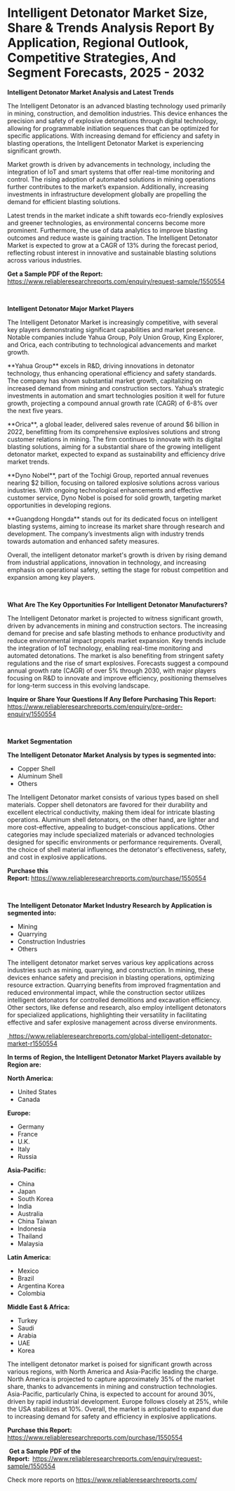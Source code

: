 <p><h1>Intelligent Detonator Market Size, Share & Trends Analysis Report By Application, Regional Outlook, Competitive Strategies, And Segment Forecasts, 2025 - 2032</h1></p><p><strong>Intelligent Detonator Market Analysis and Latest Trends</strong></p>
<p><p>The Intelligent Detonator is an advanced blasting technology used primarily in mining, construction, and demolition industries. This device enhances the precision and safety of explosive detonations through digital technology, allowing for programmable initiation sequences that can be optimized for specific applications. With increasing demand for efficiency and safety in blasting operations, the Intelligent Detonator Market is experiencing significant growth.</p><p>Market growth is driven by advancements in technology, including the integration of IoT and smart systems that offer real-time monitoring and control. The rising adoption of automated solutions in mining operations further contributes to the market’s expansion. Additionally, increasing investments in infrastructure development globally are propelling the demand for efficient blasting solutions.</p><p>Latest trends in the market indicate a shift towards eco-friendly explosives and greener technologies, as environmental concerns become more prominent. Furthermore, the use of data analytics to improve blasting outcomes and reduce waste is gaining traction. The Intelligent Detonator Market is expected to grow at a CAGR of 13% during the forecast period, reflecting robust interest in innovative and sustainable blasting solutions across various industries.</p></p>
<p><strong>Get a Sample PDF of the Report:&nbsp;</strong> <a href="https://www.reliableresearchreports.com/enquiry/request-sample/1550554?utm_campaign=2188&utm_medium=2&utm_source=Github&utm_content=ia&utm_term=27022025&utm_id=intelligent-detonator">https://www.reliableresearchreports.com/enquiry/request-sample/1550554</a></p>
<p>&nbsp;</p>
<p><strong>Intelligent Detonator Major Market Players</strong></p>
<p><p>The Intelligent Detonator Market is increasingly competitive, with several key players demonstrating significant capabilities and market presence. Notable companies include Yahua Group, Poly Union Group, King Explorer, and Orica, each contributing to technological advancements and market growth.</p><p>**Yahua Group** excels in R&D, driving innovations in detonator technology, thus enhancing operational efficiency and safety standards. The company has shown substantial market growth, capitalizing on increased demand from mining and construction sectors. Yahua’s strategic investments in automation and smart technologies position it well for future growth, projecting a compound annual growth rate (CAGR) of 6-8% over the next five years.</p><p>**Orica**, a global leader, delivered sales revenue of around $6 billion in 2022, benefitting from its comprehensive explosives solutions and strong customer relations in mining. The firm continues to innovate with its digital blasting solutions, aiming for a substantial share of the growing intelligent detonator market, expected to expand as sustainability and efficiency drive market trends.</p><p>**Dyno Nobel**, part of the Tochigi Group, reported annual revenues nearing $2 billion, focusing on tailored explosive solutions across various industries. With ongoing technological enhancements and effective customer service, Dyno Nobel is poised for solid growth, targeting market opportunities in developing regions.</p><p>**Guangdong Hongda** stands out for its dedicated focus on intelligent blasting systems, aiming to increase its market share through research and development. The company’s investments align with industry trends towards automation and enhanced safety measures.</p><p>Overall, the intelligent detonator market's growth is driven by rising demand from industrial applications, innovation in technology, and increasing emphasis on operational safety, setting the stage for robust competition and expansion among key players.</p></p>
<p>&nbsp;</p>
<p><strong>What Are The Key Opportunities For Intelligent Detonator Manufacturers?</strong></p>
<p><p>The Intelligent Detonator market is projected to witness significant growth, driven by advancements in mining and construction sectors. The increasing demand for precise and safe blasting methods to enhance productivity and reduce environmental impact propels market expansion. Key trends include the integration of IoT technology, enabling real-time monitoring and automated detonations. The market is also benefiting from stringent safety regulations and the rise of smart explosives. Forecasts suggest a compound annual growth rate (CAGR) of over 5% through 2030, with major players focusing on R&D to innovate and improve efficiency, positioning themselves for long-term success in this evolving landscape.</p></p>
<p><strong>Inquire or Share Your Questions If Any Before Purchasing This Report:</strong> <a href="https://www.reliableresearchreports.com/enquiry/pre-order-enquiry/1550554?utm_campaign=2188&utm_medium=2&utm_source=Github&utm_content=ia&utm_term=27022025&utm_id=intelligent-detonator">https://www.reliableresearchreports.com/enquiry/pre-order-enquiry/1550554</a></p>
<p>&nbsp;</p>
<p><strong>Market Segmentation</strong></p>
<p><strong>The Intelligent Detonator Market Analysis by types is segmented into:</strong></p>
<p><ul><li>Copper Shell</li><li>Aluminum Shell</li><li>Others</li></ul></p>
<p><p>The Intelligent Detonator market consists of various types based on shell materials. Copper shell detonators are favored for their durability and excellent electrical conductivity, making them ideal for intricate blasting operations. Aluminum shell detonators, on the other hand, are lighter and more cost-effective, appealing to budget-conscious applications. Other categories may include specialized materials or advanced technologies designed for specific environments or performance requirements. Overall, the choice of shell material influences the detonator's effectiveness, safety, and cost in explosive applications.</p></p>
<p><strong>Purchase this Report:&nbsp;</strong><a href="https://www.reliableresearchreports.com/purchase/1550554?utm_campaign=2188&utm_medium=2&utm_source=Github&utm_content=ia&utm_term=27022025&utm_id=intelligent-detonator">https://www.reliableresearchreports.com/purchase/1550554</a></p>
<p>&nbsp;</p>
<p><strong>The Intelligent Detonator Market Industry Research by Application is segmented into:</strong></p>
<p><ul><li>Mining</li><li>Quarrying</li><li>Construction Industries</li><li>Others</li></ul></p>
<p><p>The intelligent detonator market serves various key applications across industries such as mining, quarrying, and construction. In mining, these devices enhance safety and precision in blasting operations, optimizing resource extraction. Quarrying benefits from improved fragmentation and reduced environmental impact, while the construction sector utilizes intelligent detonators for controlled demolitions and excavation efficiency. Other sectors, like defense and research, also employ intelligent detonators for specialized applications, highlighting their versatility in facilitating effective and safer explosive management across diverse environments.</p></p>
<p><a href="https://www.reliableresearchreports.com/global-intelligent-detonator-market-r1550554?utm_campaign=2188&utm_medium=2&utm_source=Github&utm_content=ia&utm_term=27022025&utm_id=intelligent-detonator">&nbsp;https://www.reliableresearchreports.com/global-intelligent-detonator-market-r1550554</a></p>
<p><strong>In terms of Region, the Intelligent Detonator Market Players available by Region are:</strong></p>
<p>
    <p> <strong> North America: </strong>
        <ul>
            <li>United States</li>
            <li>Canada</li>
        </ul>
        </p> 
    <p> <strong> Europe: </strong>
        <ul>
            <li>Germany</li>
            <li>France</li>
            <li>U.K.</li>
            <li>Italy</li>
            <li>Russia</li>
        </ul>
        </p> 
    <p> <strong> Asia-Pacific: </strong>
        <ul>
            <li>China</li>
            <li>Japan</li>
            <li>South Korea</li>
            <li>India</li>
            <li>Australia</li>
            <li>China Taiwan</li>
            <li>Indonesia</li>
            <li>Thailand</li>
            <li>Malaysia</li>
        </ul>
        </p> 
    <p> <strong> Latin America: </strong>
        <ul>
            <li>Mexico</li>
            <li>Brazil</li>
            <li>Argentina Korea</li>
            <li>Colombia</li>
        </ul>
        </p> 
    <p> <strong> Middle East & Africa: </strong>
        <ul>
            <li>Turkey</li>
            <li>Saudi</li>
            <li>Arabia</li>
            <li>UAE</li>
            <li>Korea</li>
        </ul>
    </p>
    </p>
<p><p>The intelligent detonator market is poised for significant growth across various regions, with North America and Asia-Pacific leading the charge. North America is projected to capture approximately 35% of the market share, thanks to advancements in mining and construction technologies. Asia-Pacific, particularly China, is expected to account for around 30%, driven by rapid industrial development. Europe follows closely at 25%, while the USA stabilizes at 10%. Overall, the market is anticipated to expand due to increasing demand for safety and efficiency in explosive applications.</p></p>
<p><strong>Purchase this Report: </strong><a href="https://www.reliableresearchreports.com/purchase/1550554?utm_campaign=2188&utm_medium=2&utm_source=Github&utm_content=ia&utm_term=27022025&utm_id=intelligent-detonator">https://www.reliableresearchreports.com/purchase/1550554</a></p>
<p>&nbsp;<strong>Get a Sample PDF of the Report:&nbsp;&nbsp;</strong><a href="https://www.reliableresearchreports.com/enquiry/request-sample/1550554?utm_campaign=2188&utm_medium=2&utm_source=Github&utm_content=ia&utm_term=27022025&utm_id=intelligent-detonator">https://www.reliableresearchreports.com/enquiry/request-sample/1550554</a></p>
<p><strong></strong></p>
<p>Check more reports on <a href="https://www.reliableresearchreports.com/?utm_campaign=2188&utm_medium=2&utm_source=Github&utm_content=ia&utm_term=27022025&utm_id=intelligent-detonator">https://www.reliableresearchreports.com/</a></p>